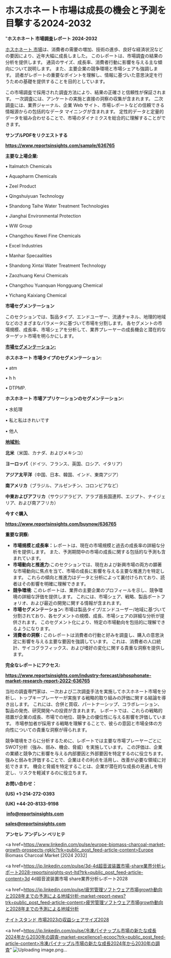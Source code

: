 # ホスホネート市場は成長の機会と予測を目撃する2024-2032

"<strong>ホスホネート 市場調査レポート 2024-2032</strong>

<a href=https://www.reportsinsights.com/sample/636765>ホスホネート 市場</a>は、消費者の需要の増加、技術の進歩、良好な経済状況などの要因により、近年大幅に成長しました。 このレポートは、市場調査の結果の分析を提供します。 通貨のサイズ、成長率、消費者行動に影響を与える主な傾向について説明します。 また、主要企業の競争環境と市場シェアも強調します。 読者がレポートの重要なポイントを理解し、情報に基づいた意思決定を行うための基礎を提供することを目的としています。

この市場調査で採用された調査方法により、結果の正確さと信頼性が保証されます。 一次調査には、アンケートの実施と直接の洞察の収集が含まれます。 二次調査には、業界ジャーナル、企業 Web サイト、市場レポートなどの信頼できる情報源からの包括的なデータ マイニングが含まれます。 定性的データと定量的データを組み合わせることで、市場のダイナミクスを総合的に理解することができます。

<strong><b>サンプルPDFをリクエストする</b></strong>

<a href=https://www.reportsinsights.com/sample/636765><strong><u>https://www.reportsinsights.com/sample/636765</u></strong></a>

<strong>主要な上場企業:</strong>

• Italmatch Chemicals

• Aquapharm Chemicals

• Zeel Product

• Qingshuiyuan Technology

• Shandong Taihe Water Treatment Technologies

• Jianghai Environmental Protection

• WW Group

• Changzhou Kewei Fine Chemicals

• Excel Industries

• Manhar Specaalities

• Shandong Xintai Water Treatment Technology

• Zaozhuang Kerui Chemicals

• Changzhou Yuanquan Hongguang Chemical

• Yichang Kaixiang Chemical

<strong>市場セグメンテーション</strong>

このセクションでは、製品タイプ、エンドユーザー、流通チャネル、地理的地域などのさまざまなパラメータに基づいて市場を分割します。 各セグメントの市場規模、成長率、市場シェアを分析して、業界プレーヤーの成長機会と潜在的なターゲット市場を明らかにします。

<strong><u>市場セグメンテーション</u></strong><strong><u>:</u></strong>

<strong>ホスホネート 市場タイプのセグメンテーション:</strong>

• atm

• h h

• DTPMP.

<strong>ホスホネート 市場アプリケーションのセグメンテーション:</strong>

• 水処理

• 私と私はきれいです

• 他人

<strong><u>地域別</u></strong><strong><u>:</u></strong>

<strong>北米</strong>（米国、カナダ、およびメキシコ）

<strong>ヨーロッパ</strong>（ドイツ、フランス、英国、ロシア、イタリア）

<strong>アジア太平洋</strong>（中国、日本、韓国、インド、東南アジア）

<strong>南アメリカ</strong>（ブラジル、アルゼンチン、コロンビアなど）

<strong>中東およびアフリカ</strong>（サウジアラビア、アラブ首長国連邦、エジプト、ナイジェリア、および南アフリカ）

<strong>今すぐ購入</strong>

<a href=https://www.reportsinsights.com/buynow/636765><strong><u>https://www.reportsinsights.com/buynow/636765</u></strong></a>

<strong>重要な洞察:</strong>
<ul>
  <li><strong>市場規模と成長率：</strong>レポートは、現在の市場規模と過去の成長率の詳細な分析を提供します。 また、予測期間中の市場の成長に関する包括的な予測も含まれています。</li>
  <li><strong>市場動向と推進力:</strong>このセクションでは、現在および新興市場の両方の顕著な市場動向に焦点を当て、市場の成長に影響を与える主要な推進力を特定します。 これらの傾向と推進力はデータと分析によって裏付けられており、読者はその影響を明確に理解できます。</li>
  <li><strong>競争環境</strong>: このレポートは、業界の主要企業のプロフィールを示し、競争環境の詳細な評価を提供します。 これには、市場シェア、戦略、製品ポートフォリオ、および最近の開発に関する情報が含まれます。</li>
  <li><strong>市場セグメンテーション: </strong>市場は製品タイプ/エンドユーザー/地域に基づいて分割されており、各セグメントの規模、成長、市場シェアの詳細な分析が提供されます。 このセグメント化により、特定の市場動向を包括的に理解できるようになります。</li>
  <li><strong>消費者の洞察 : </strong>このレポートは消費者の行動と好みを調査し、購入の意思決定に影響を与える主要な要因を強調しています。 これは、消費者の人口統計、サイコグラフィックス、および嗜好の変化に関する貴重な洞察を提供します。</li>
</ul>
<strong>完全なレポートにアクセス:</strong>

<a href=https://www.reportsinsights.com/industry-forecast/phosphonate-market-research-report-2022-636765><strong><u><b>https://www.reportsinsights.com/industry-forecast/phosphonate-market-research-report-2022-636765</b></u></strong></a>

当社の調査専門家は、一次および二次調査手法を実施してホスホネート市場を分析し、トップキープレーヤーが実施する戦略的取り組みの評価に関する結論を導き出します。 これには、合併と買収、パートナーシップ、コラボレーション、製品の発売、研究開発への投資が含まれます。 レポートでは、これらの戦略的措置が企業の成長、市場での地位、競争上の優位性に与える影響を評価しています。 市場参加者が採用する戦略を理解することで、彼らの意図と市場全体の方向性についての貴重な洞察が得られます。

競争環境をさらに分析するために、レポートでは主要な市場プレーヤーごとにSWOT分析（強み、弱み、機会、脅威）を実施しています。 この評価は、企業の業績と競争力に影響を与える内部要因と外部要因を特定するのに役立ちます。 強みと弱みを評価することで、企業はその利点を活用し、改善が必要な領域に対処できます。 機会と脅威を特定することは、企業が潜在的な成長の見通しを特定し、リスクを軽減するのに役立ちます。

<strong>お問い合わせ：</strong>

<strong>(US) +1-214-272-0393</strong>

<strong>(UK) +44-20-8133-9198</strong>

<strong> </strong><a href=info@reportsinsights.com><strong><u>info@reportsinsights.com</u></strong></a>

<a href=sales@reportsinsights.com><strong><u>sales@reportsinsights.com</u></strong></a>

<strong>アンセレ アンデレン ベリヒテ</strong>

<a href=https://www.linkedin.com/pulse/europe-biomass-charcoal-market-growth-prospects-rgklc?trk=public_post_feed-article-content>Europe Biomass Charcoal Market [2024 2032]</a>

<a href=https://jp.linkedin.com/pulse/3d-4d超音波装置市場-share業界分析レポート2028-reportsinsights-pvt-ltd?trk=public_post_feed-article-content>3d 4d超音波装置市場 share業界分析レポート2028</a>

<a href=https://jp.linkedin.com/pulse/疲労管理ソフトウェア市場growth動向と2028年までの予測による地域分析-market-report-news?trk=public_post_feed-article-content>疲労管理ソフトウェア市場growth動向と2028年までの予測による地域分析</a>

<a href=https://www.linkedin.com/pulse/ナイトスタンド-市場2023の収益シェアサイズ2028-reportsinsights-pvt-ltd/>ナイトスタンド 市場2023の収益シェアサイズ2028</a>

<a href=https://jp.linkedin.com/pulse/冷凍パイナップル市場の新たな成長2024年から2030年の調査-market-excellence1-ecooc?trk=public_post_feed-article-content>冷凍パイナップル市場の新たな成長2024年から2030年の調査</a>"
![Uploading image.png…]()
